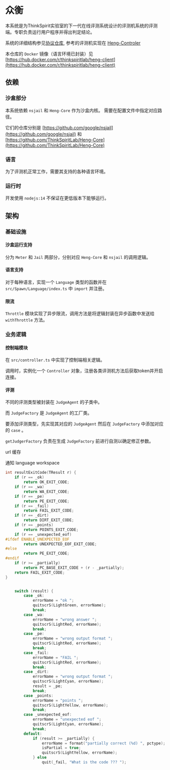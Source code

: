 # 众衡

本系统是为ThinkSpirit实验室的下一代在线评测系统设计的评测机系统的评测端。专职负责运行用户程序并得出判定结论。

系统的详细结构参见[协议仓库](https://github.com/ThinkSpiritLab/Heng-Protocol), 参考的评测机实现在 [Heng-Controler](https://github.com/ThinkSpiritLab/heng-controller)

本仓库的 `Docker` 镜像（语言环境已封装）见 [https://hub.docker.com/r/thinkspiritlab/heng-client](https://hub.docker.com/r/thinkspiritlab/heng-client)

## 依赖

### 沙盒部分

本系统依赖 `nsjail` 和 `Heng-Core` 作为沙盒内核。
需要在配置文件中指定对应路径。

它们的仓库分别是 [https://github.com/google/nsjail](https://github.com/google/nsjail) 和 [https://github.com/ThinkSpiritLab/Heng-Core](https://github.com/ThinkSpiritLab/Heng-Core)

### 语言

为了评测机正常工作，需要其支持的各种语言环境。

### 运行时

开发使用 `nodejs:14` 不保证在更低版本下能够运行。

## 架构

### 基础设施

#### 沙盒运行支持

分为 `Meter` 和 `Jail` 两部分，分别对应 `Heng-Core` 和 `nsjail` 的调用逻辑。

#### 语言支持

对于每种语言，实现一个 `Language` 类型的函数并在 `src/Spawn/Language/index.ts` 中 `import` 并注册。

#### 限流

`Throttle` 模块实现了异步限流，调用方法是将逻辑封装在异步函数中发送给 `withThrottle` 方法。

### 业务逻辑

#### 控制端模块

在 `src/controller.ts` 中实现了控制端相关逻辑。

调用时，实例化一个 `Controller` 对象，注册各类评测机方法后获取token并开启连接。

#### 评测

不同的评测类型被封装在 `JudgeAgent` 的子类中。

而 `JudgeFactory` 是 `JudgeAgent` 的工厂类。

要添加评测类型，先实现其对应的 `JudgeAgent` 然后在 `JudgeFactory` 中添加对应的 `case` 。

`getJudgerFactory` 负责在生成 `JudgeFactory` 前进行自测以确定修正参数。

url 缓存

通知 language workspace

```cpp
int resultExitCode(TResult r) {
    if (r == _ok)
        return OK_EXIT_CODE;
    if (r == _wa)
        return WA_EXIT_CODE;
    if (r == _pe)
        return PE_EXIT_CODE;
    if (r == _fail)
        return FAIL_EXIT_CODE;
    if (r == _dirt)
        return DIRT_EXIT_CODE;
    if (r == _points)
        return POINTS_EXIT_CODE;
    if (r == _unexpected_eof)
#ifdef ENABLE_UNEXPECTED_EOF
        return UNEXPECTED_EOF_EXIT_CODE;
#else
        return PE_EXIT_CODE;
#endif
    if (r >= _partially)
        return PC_BASE_EXIT_CODE + (r - _partially);
    return FAIL_EXIT_CODE;
}


    switch (result) {
        case _ok:
            errorName = "ok ";
            quitscrS(LightGreen, errorName);
            break;
        case _wa:
            errorName = "wrong answer ";
            quitscrS(LightRed, errorName);
            break;
        case _pe:
            errorName = "wrong output format ";
            quitscrS(LightRed, errorName);
            break;
        case _fail:
            errorName = "FAIL ";
            quitscrS(LightRed, errorName);
            break;
        case _dirt:
            errorName = "wrong output format ";
            quitscrS(LightCyan, errorName);
            result = _pe;
            break;
        case _points:
            errorName = "points ";
            quitscrS(LightYellow, errorName);
            break;
        case _unexpected_eof:
            errorName = "unexpected eof ";
            quitscrS(LightCyan, errorName);
            break;
        default:
            if (result >= _partially) {
                errorName = format("partially correct (%d) ", pctype);
                isPartial = true;
                quitscrS(LightYellow, errorName);
            } else
                quit(_fail, "What is the code ??? ");
```